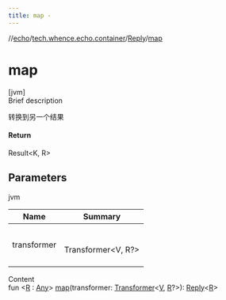 ```yaml
---
title: map -
---
```

//[echo](../../index.md)/[tech.whence.echo.container](../index.md)/[Reply](index.md)/[map](map.md)



# map  
[jvm]  
Brief description  


转换到另一个结果



#### Return  


Result<K, R>



## Parameters  
  
jvm  
  
|  Name|  Summary| 
|---|---|
| transformer| <br><br>Transformer<V, R?><br><br>
  
  
Content  
fun <[R](map.md) : [Any](https://kotlinlang.org/api/latest/jvm/stdlib/kotlin/-any/index.html)> [map](map.md)(transformer: [Transformer](../../tech.whence.echo.function/-transformer/index.md)<[V](index.md), [R](map.md)?>): [Reply](index.md)<[R](map.md)>  



